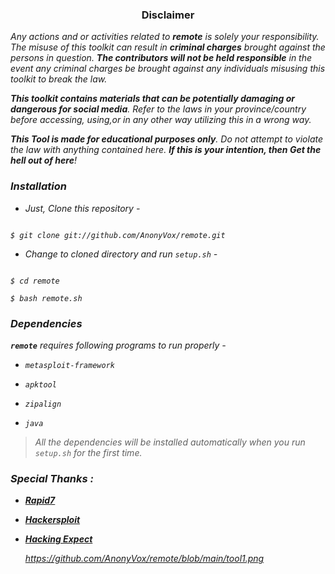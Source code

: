 
<h3><p align="center">Disclaimer</p></h3>

<i>Any actions and or activities related to <b>remote</b> is solely your responsibility. The misuse of this toolkit can result in <b>criminal charges</b> brought against the persons in question. <b>The contributors will not be held responsible</b> in the event any criminal charges be brought against any individuals misusing this toolkit to break the law.

<b>This toolkit contains materials that can be potentially damaging or dangerous for social media</b>. Refer to the laws in your province/country before accessing, using,or in any other way utilizing this in a wrong way.

<b>This Tool is made for educational purposes only</b>. Do not attempt to violate the law with anything contained here. <b>If this is your intention, then Get the hell out of here</b>!

  

### Installation

- Just, Clone this repository -

```

$ git clone git://github.com/AnonyVox/remote.git

```

- Change to cloned directory and run `setup.sh` -

```

$ cd remote

$ bash remote.sh

```
  
  
### Dependencies

**`remote`** requires following programs to run properly - 

- `metasploit-framework`

- `apktool`

- `zipalign`

- `java`

> All the dependencies will be installed automatically when you run `setup.sh` for the first time.  
  
  
  
### Special Thanks :

- [**Rapid7**](https://github.com/rapid7)

- [**Hackersploit**](https://github.com/AlexisAhmed)

- [**Hacking Expect**](https://github.com/hackerexpect)

  https://github.com/AnonyVox/remote/blob/main/tool1.png






















